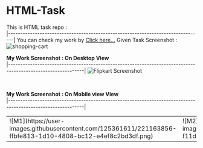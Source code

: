 # HTML-Task

This is HTML task repo : <br>
|--------------------------------------------------------------------------------|
You can check my work by [Click here...](https://vipulkr123.github.io/HTML-Task/)
Given Task Screenshot :<br>
![shopping-cart](https://user-images.githubusercontent.com/125361611/221133827-7f065533-1050-4d71-9c04-e3e72ae781fa.png)
<br>


**My Work Screenshot : On Desktop View** <br>
|-------------------------------------------------------------------------------------------------------------|
![Flipkart Screenshot](https://user-images.githubusercontent.com/125361611/221158176-eabf400f-83f2-4bb5-a107-9f51ae0788c9.png)

<br>

**My Work Screenshot : On Mobile view View** <br>
|-------------------------------------------------------------------------------------------------------------|
<table>
<tr>
<td>
 ![M1](https://user-images.githubusercontent.com/125361611/221163856-ffbfe813-1d10-4808-bc12-e4ef8c2bd3df.png)                                                                                                                     
</td>
<td>
 ![M2](https://user-images.githubusercontent.com/125361611/221161605-f11d9f5d-8d54-4d87-b9d3-8470241ae62e.png)
</td>
</tr>
</table>
